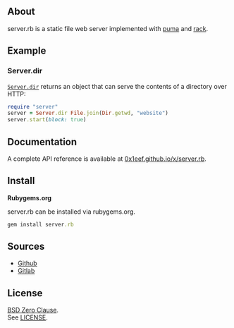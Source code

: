 ## About

server.rb is a static file web server implemented with 
[puma](https://github.com/puma/puma) 
and 
[rack](https://github.com/rack/rack).

## Example

### Server.dir

[`Server.dir`](http://0x1eef.github.io/x/server.rb/Server.html#dir-class_method)
returns an object that can serve the contents
of a directory over HTTP:

```ruby
require "server"
server = Server.dir File.join(Dir.getwd, "website")
server.start(block: true)
```

## Documentation

A complete API reference is available at
[0x1eef.github.io/x/server.rb](https://0x1eef.github.io/x/server.rb).

## Install

**Rubygems.org**

server.rb can be installed via rubygems.org.

``` ruby
gem install server.rb
```

## Sources

* [Github](https://github.com/0x1eef/server.rb#readme)
* [Gitlab](https://gitlab.com/0x1eef/server.rb#about)

## License

[BSD Zero Clause](https://choosealicense.com/licenses/0bsd/).
<br>
See [LICENSE](./LICENSE).
